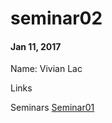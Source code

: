 # seminar02
#### Jan 11, 2017

Name: Vivian Lac

Links

Seminars
[Seminar01](https://github.com/vivianlac/seminar02/tree/master/seminars)
